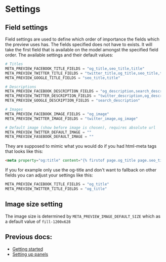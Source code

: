 # Settings

## Field settings

Field settings are used to define which order of importance
the fields which the preview uses has. The fields specified does not have to exists.
It will take the first field that is available on the model amongst the specified field order.
The available settings and their default values:

```python
# Titles
META_PREVIEW_FACEBOOK_TITLE_FIELDS = "og_title,seo_title,title"
META_PREVIEW_TWITTER_TITLE_FIELDS = "twitter_title,og_title,seo_title,title"
META_PREVIEW_GOOGLE_TITLE_FIELDS = "seo_title,title"

# Descriptions
META_PREVIEW_FACEBOOK_DESCRIPTION_FIELDS = "og_description,search_description"
META_PREVIEW_TWITTER_DESCRIPTION_FIELDS = "twitter_description,og_description,search_description"
META_PREVIEW_GOOGLE_DESCRIPTION_FIELDS = "search_description"

# Images
META_PREVIEW_FACEBOOK_IMAGE_FIELDS = "og_image"
META_PREVIEW_TWITTER_IMAGE_FIELDS = "twitter_image,og_image"

# Default image (show before image is chosen), requires absolute url
META_PREVIEW_TWITTER_DEFAULT_IMAGE = ""
META_PREVIEW_FASEBOOK_DEFAULT_IMAGE = ""
```

They are supposed to mimic what you would do if you had html-meta tags that looks like this:

```html
<meta property="og:title" content="{% firstof page.og_title page.seo_title page.title %}" />
```

If you for example only use the og-title and don't want to fallback on other fields
you can adjust your settings like this:

```python
META_PREVIEW_FACEBOOK_TITLE_FIELDS = "og_title"
META_PREVIEW_TWITTER_TITLE_FIELDS = "og_title"
```

## Image size setting

The image size is determined by `META_PREVIEW_IMAGE_DEFAULT_SIZE`
which as a default value of `fill-1200x628`

## Previous docs:
* [Getting started](./1-getting-started.md)
* [Setting up panels](./2-setting-up-panels.md)
